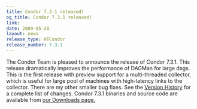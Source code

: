 ```yaml
---
title: Condor 7.3.1 released!
og_title: Condor 7.3.1 released!
link: 
date: 2009-05-20
layout: news
release_type: HTCondor
release_number: 7.3.1
---
```


The Condor Team is pleased to announce the release of Condor 7.3.1. This release dramatically improves the performance of DAGMan for large dags.  This is the first release with preview support for a multi-threaded collector, which is useful for large pool of machines with high-latency links to the collector.  There are my other smaller bug fixes. See the <a href="manual/latest-dev/9_Version_History.html">Version History</a> for a complete list of changes. Condor 7.3.1 binaries and source code are available from <a href="downloads/">our Downloads page.</a> 

